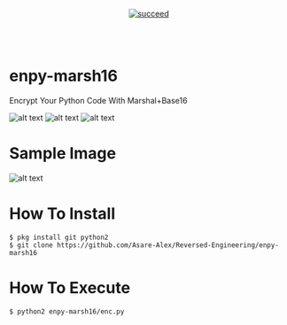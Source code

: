 <p align="center">
<a href="#"><img title="succeed" src="https://img.shields.io/badge/deobfuscating-succeed-green?colorB=%23017e40&style=for-the-badge"></a>
</p>

<br/><br/>

# enpy-marsh16
Encrypt Your Python Code With Marshal+Base16

![alt text](https://img.shields.io/badge/Coded-xNot_Found-blue.svg)
![alt text](https://img.shields.io/badge/Size-35.00KB-yellow.svg)
![alt text](https://img.shields.io/badge/Python-2.7-green.svg)
# Sample Image
![alt text](https://raw.githubusercontent.com/hatakecnk/hatakecnk.github.io/master/IMG_20190612_102324.jpg)

# How To Install
```
$ pkg install git python2
$ git clone https://github.com/Asare-Alex/Reversed-Engineering/enpy-marsh16
```

# How To Execute
```
$ python2 enpy-marsh16/enc.py
```
